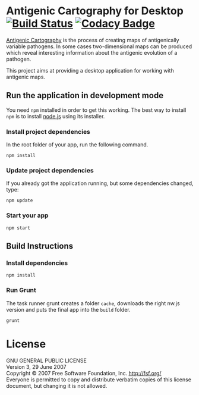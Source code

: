 # Antigenic Cartography for Desktop [![Build Status](https://travis-ci.org/acjim/AcmacsDesktop.svg?branch=testing)](https://travis-ci.org/acjim/AcmacsDesktop) [![Codacy Badge](https://api.codacy.com/project/badge/e45c7f2631ad4267b4b91b5c30fefe87)](https://www.codacy.com/app/acjim/AcmacsDesktop)

[Antigenic Cartography](http://www.antigenic-cartography.org/) is the process of creating maps of antigenically variable pathogens. In some cases two-dimensional maps can be produced which reveal interesting information about the antigenic evolution of a pathogen.

This project aims at providing a desktop application for working with antigenic maps.

## Run the application in development mode
You need ``npm`` installed in order to get this working. The best way to install ``npm`` is to install [node.js](http://www.nodejs.org) using its installer.
### Install project dependencies
In the root folder of your app, run the following command.
```
npm install
```

### Update project dependencies
If you already got the application running, but some dependencies changed, type:
```
npm update
```

### Start your app
```
npm start
```

## Build Instructions

### Install dependencies
```
npm install
```
### Run Grunt
The task runner grunt creates a folder `cache`, downloads the right nw.js version and puts the final app into the `build` folder.
```
grunt
```

# License
GNU GENERAL PUBLIC LICENSE  
Version 3, 29 June 2007  
Copyright © 2007 Free Software Foundation, Inc. <http://fsf.org/>  
Everyone is permitted to copy and distribute verbatim copies of this license document, but changing it is not allowed.

